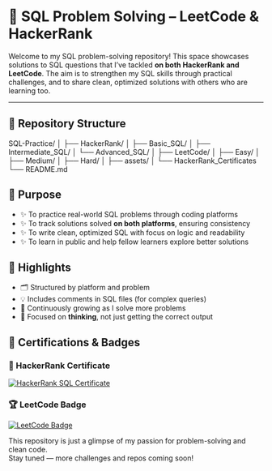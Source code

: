 # 🧠 SQL Problem Solving – LeetCode & HackerRank

Welcome to my SQL problem-solving repository! This space showcases solutions to SQL questions that I’ve tackled **on both HackerRank and LeetCode**. The aim is to strengthen my SQL skills through practical challenges, and to share clean, optimized solutions with others who are learning too.

---

## 📁 Repository Structure
SQL-Practice/
│
├── HackerRank/
│   ├── Basic_SQL/
│   ├── Intermediate_SQL/
│   └── Advanced_SQL/
│
├── LeetCode/
│   ├── Easy/
│   ├── Medium/
│   ├── Hard/
│
├── assets/
│ └── HackerRank_Certificates
└── README.md


## 🎯 Purpose

- ✨ To practice real-world SQL problems through coding platforms  
- ✨ To track solutions solved **on both platforms**, ensuring consistency  
- ✨ To write clean, optimized SQL with focus on logic and readability  
- ✨ To learn in public and help fellow learners explore better solutions


## 🧾 Highlights

- 🗂 Structured by platform and problem  
- 💡 Includes comments in SQL files (for complex queries)  
- 🚀 Continuously growing as I solve more problems  
- 🧠 Focused on **thinking**, not just getting the correct output


## 🏅 Certifications & Badges

### 📜 HackerRank Certificate  
[![HackerRank SQL Certificate](assets/HackerRank_Certificate.png)](https://www.hackerrank.com/certificates/3f2e7fa891ed)


### 🏆 LeetCode Badge  
[![LeetCode Badge](https://leetcard.jacoblin.cool/Khushi_Patel_17?theme=nord&ext=heatmap)](https://leetcode.com/Khushi_Patel_17/)



This repository is just a glimpse of my passion for problem-solving and clean code.  
Stay tuned — more challenges and repos coming soon!
